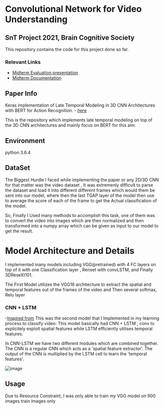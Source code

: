 #  Convolutional Network for Video Understanding
## SnT Project 2021, Brain Cognitive Society

This repository contains the code for this project done so far.

### Relevant Links

- [Midterm Evaluation presentation](https://docs.google.com/presentation/d/1mcNrgg31MDGAspPVvKMbi0IHepgr3-vRvQAGZNgbrmE/edit?usp=sharing)
- [Midterm Documentation](https://docs.google.com/document/d/1ms3ODc83bDkgF-Gggv8UQRUD-J4djhEAuWdEN9mAAkM/edit?usp=sharing)


## Paper Info 

Keras implementation of Late Temporal Modeling in 3D CNN Architectures with BERT for Action Recognition. - [here](https://arxiv.org/pdf/2008.01232.pdf) 

This is the repository which implements late temporal modeling on top of the 3D CNN architectures and mainly focus on BERT for this aim.

## Environment 
python 3.6.4

## DataSet
The Biggest Hurdle I faced while implementing the paper or any 2D/3D CNN for that matter was the video dataset , It was extremenly difficult to parse the dataset and load it into different different frames which would them be sent into our model, where then the last TGAP layer of the model then use to average the score of each of the frame to get the Actual classification of the model. 

So, Finally I Used many methods to accomplish this task, one of them was to convert the video into images which are then normalized and then transformed into a numpy array which can be given as input to our model to get the result. 


# Model Architecture and Details

I implemented many models including  VGG(pretrained) with 4 FC layers on top of it with one Classification layer , Renset with convLSTM, and Finally 3DReseXt101. 

The First Model utilizes the VGG16 architecture to extract the spatial and temporal features out of the frames of the video and Then several softmax, Relu layer



### CNN + LSTM
-[Inspired from](https://github.com/HHTseng/video-classification)
This was the second model that I Implemented in my learning process to classify video: 
This model basically had CNN + LSTM , conv to explicitely exploit spatial features while LSTM efficiently utilises temporal features. 


In CNN-LSTM we have two different modules which are combined together. The CNN is a regular CNN which acts as a 'spatial feature extractor'. The output of the CNN is multiplied by the LSTM cell to learn the 'temporal features'.

![image](https://user-images.githubusercontent.com/55567070/125219543-8cf0a700-e2e2-11eb-8eb7-ae8113f9cfd5.png)





## Usage 
Due to Resource Constraint, I was only able to train my VGG model on 900 images train images only  

